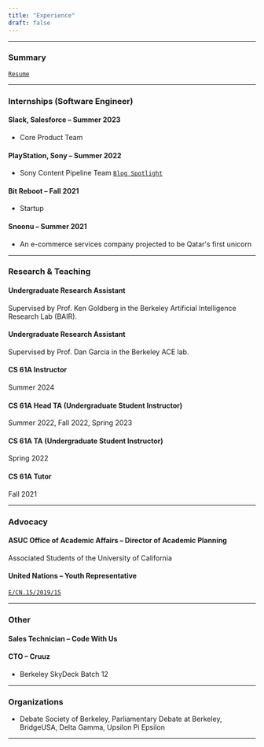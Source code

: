 ```yaml
---
title: "Experience"
draft: false
---
```


---

### Summary

[`Resume`](https://drive.google.com/file/d/1jT_BDR_jCkBkwMWvHt4iee43VR2tHykJ/view?usp=sharing)

---
<!-- <h3 style="background-color:lightgray; text-align:left; text-indent: 15px; font-weight: bold; vertical-align: middle; padding:10px 0;">
      Internships
</h3> -->

### Internships (Software Engineer)

#### Slack, Salesforce – Summer 2023

- Core Product Team

#### PlayStation, Sony – Summer 2022

- Sony Content Pipeline Team [`Blog Spotlight`](https://www.sie.com/en/blog/playstation-summer-2022-intern-spotlight/)


#### Bit Reboot – Fall 2021

- Startup

#### Snoonu – Summer 2021
- An e-commerce services company projected to be Qatar's first unicorn




---

### Research & Teaching

#### Undergraduate Research Assistant

Supervised by Prof. Ken Goldberg in the Berkeley Artificial Intelligence Research Lab (BAIR).


#### Undergraduate Research Assistant

Supervised by Prof. Dan Garcia in the Berkeley ACE lab.

#### CS 61A Instructor

Summer 2024


#### CS 61A Head TA (Undergraduate Student Instructor) 

Summer 2022, Fall 2022, Spring 2023

#### CS 61A TA (Undergraduate Student Instructor) 

Spring 2022 

#### CS 61A Tutor

Fall 2021 

---

### Advocacy
#### ASUC Office of Academic Affairs – Director of Academic Planning 

Associated Students of the University of California


#### United Nations – Youth Representative

[`E/CN.15/2019/15`](https://undocs.org/Home/Mobile?FinalSymbol=E%2F2019%2F30%2520&Language=E&DeviceType=Desktop&LangRequested=False)


---

### Other


#### Sales Technician – Code With Us


#### CTO – Cruuz
- Berkeley SkyDeck Batch 12

---

### Organizations
- Debate Society of Berkeley, Parliamentary Debate at Berkeley, BridgeUSA, Delta Gamma, Upsilon Pi Epsilon

---

<!-- ### Awards
- UC Berkeley Grace Hopper Scholarship Recipient 
- Grace Hopper Scholar 2022 
- UC Berkeley Leadership Award -->
